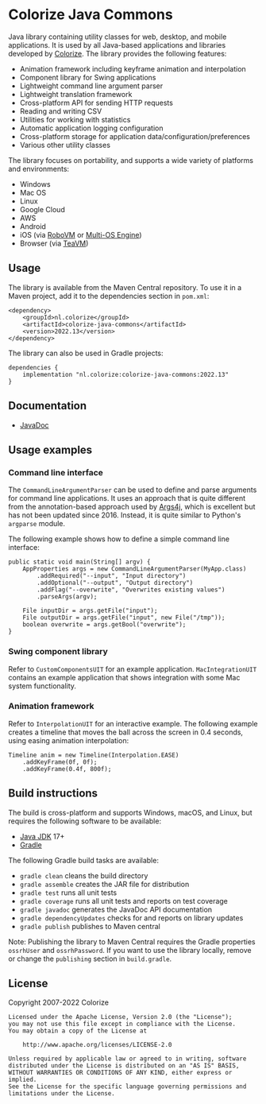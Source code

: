 Colorize Java Commons
=====================

Java library containing utility classes for web, desktop, and mobile applications. It is used by 
all Java-based applications and libraries developed by [Colorize](http://www.colorize.nl/en/). 
The library provides the following features:

- Animation framework including keyframe animation and interpolation
- Component library for Swing applications
- Lightweight command line argument parser
- Lightweight translation framework
- Cross-platform API for sending HTTP requests
- Reading and writing CSV
- Utilities for working with statistics
- Automatic application logging configuration
- Cross-platform storage for application data/configuration/preferences
- Various other utility classes

The library focuses on portability, and supports a wide variety of platforms and environments:

- Windows
- Mac OS
- Linux
- Google Cloud
- AWS
- Android
- iOS (via [RoboVM](http://robovm.mobidevelop.com) or [Multi-OS Engine](https://multi-os-engine.org))
- Browser (via [TeaVM](http://teavm.org))

Usage
-----

The library is available from the Maven Central repository. To use it in a Maven project, add it 
to the dependencies section in `pom.xml`:

    <dependency>
        <groupId>nl.colorize</groupId>
        <artifactId>colorize-java-commons</artifactId>
        <version>2022.13</version>
    </dependency>
    
The library can also be used in Gradle projects:

    dependencies {
        implementation "nl.colorize:colorize-java-commons:2022.13"
    }
    
Documentation
-------------

- [JavaDoc](http://api.clrz.nl/colorize-java-commons/)

Usage examples
--------------

### Command line interface

The `CommandLineArgumentParser` can be used to define and parse arguments for command line
applications. It uses an approach that is quite different from the annotation-based approach
used by [Args4j](https://github.com/kohsuke/args4j), which is excellent but has not been updated
since 2016. Instead, it is quite similar to Python's `argparse` module.

The following example shows how to define a simple command line interface:

    public static void main(String[] argv) {
        AppProperties args = new CommandLineArgumentParser(MyApp.class)
            .addRequired("--input", "Input directory")
            .addOptional("--output", "Output directory")
            .addFlag("--overwrite", "Overwrites existing values")
            .parseArgs(argv);
 
        File inputDir = args.getFile("input");
        File outputDir = args.getFile("input", new File("/tmp"));
        boolean overwrite = args.getBool("overwrite");
    }

### Swing component library

Refer to `CustomComponentsUIT` for an example application. `MacIntegrationUIT` contains an example
application that shows integration with some Mac system functionality.

### Animation framework

Refer to `InterpolationUIT` for an interactive example. The following example creates a timeline
that moves the ball across the screen in 0.4 seconds, using easing animation interpolation:

    Timeline anim = new Timeline(Interpolation.EASE)
        .addKeyFrame(0f, 0f);
        .addKeyFrame(0.4f, 800f);

Build instructions
------------------

The build is cross-platform and supports Windows, macOS, and Linux, but requires the following 
software to be available:

- [Java JDK](http://java.oracle.com) 17+
- [Gradle](http://gradle.org)

The following Gradle build tasks are available:

- `gradle clean` cleans the build directory
- `gradle assemble` creates the JAR file for distribution
- `gradle test` runs all unit tests
- `gradle coverage` runs all unit tests and reports on test coverage
- `gradle javadoc` generates the JavaDoc API documentation
- `gradle dependencyUpdates` checks for and reports on library updates
- `gradle publish` publishes to Maven central

Note: Publishing the library to Maven Central requires the Gradle properties `ossrhUser` and 
`ossrhPassword`. If you want to use the library locally, remove or change the `publishing` section
in `build.gradle`.

License
-------

Copyright 2007-2022 Colorize

    Licensed under the Apache License, Version 2.0 (the "License");
    you may not use this file except in compliance with the License.
    You may obtain a copy of the License at

        http://www.apache.org/licenses/LICENSE-2.0

    Unless required by applicable law or agreed to in writing, software
    distributed under the License is distributed on an "AS IS" BASIS,
    WITHOUT WARRANTIES OR CONDITIONS OF ANY KIND, either express or implied.
    See the License for the specific language governing permissions and
    limitations under the License.
